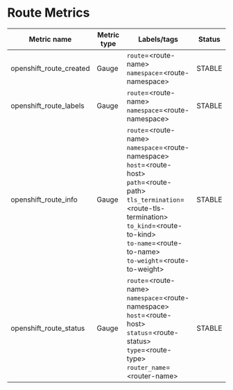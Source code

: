 # Route Metrics

| Metric name| Metric type | Labels/tags | Status |
| ---------- | ----------- | ----------- | ----------- |
| openshift_route_created | Gauge | `route`=&lt;route-name&gt; <br> `namespace`=&lt;route-namespace&gt; | STABLE |
| openshift_route_labels | Gauge | `route`=&lt;route-name&gt; <br> `namespace`=&lt;route-namespace&gt; | STABLE |
| openshift_route_info | Gauge | `route`=&lt;route-name&gt; <br> `namespace`=&lt;route-namespace&gt; <br> `host`=&lt;route-host&gt; <br>`path`=&lt;route-path&gt; <br>`tls_termination`=&lt;route-tls-termination&gt; <br> `to_kind`=&lt;route-to-kind&gt; <br>`to-name`=&lt;route-to-name&gt; <br> `to-weight`=&lt;route-to-weight&gt;| STABLE |
| openshift_route_status | Gauge | `route`=&lt;route-name&gt; <br> `namespace`=&lt;route-namespace&gt; <br> `host`=&lt;route-host&gt; <br> `status`=&lt;route-status&gt; <br> `type`=&lt;route-type&gt; <br> `router_name`=&lt;router-name&gt; <br>| STABLE |